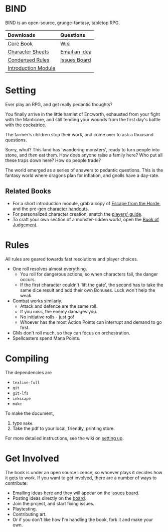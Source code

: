 # BIND

BIND is an open-source, grunge-fantasy, tabletop RPG.

|             Downloads                |         Questions             |
|:-------------------------------------|:------------------------------|
| [Core Book][core download]           | [Wiki][wiki]                  | 
| [Character Sheets][resources]        | [Email an idea][issuesEmail]  |
| [Condensed Rules][rules summary]     | [Issues Board][board]         |
| [Introduction Module][intro module]  |                               |

# Setting

Ever play an RPG, and get really pedantic thoughts?

>>>
You finally arrive in the little hamlet of Encworth, exhausted from your fight with the Manticore, and still tending your wounds from the first day's battle with the cockatrice.

The farmer's children stop their work, and come over to ask a thousand questions.
>>>

Sorry, whut?
This land has 'wandering monsters', ready to turn people into stone, and *then* eat them.
How does anyone raise a family here?
Who put all these traps down here?
How do people trade?

The world emerged as a series of answers to pedantic questions.
This is the fantasy world where dragons plan for inflation, and gnolls have a day-rate.

## Related Books

- For a short introduction module, grab a copy of [Escape from the Horde][intro module], and the pre-gen [character handouts][intro handouts].
- For personalized character creation, snatch the [players' guide][stories].
- To craft your own section of a monster-ridden world, open the [Book of Judgement][judgement].

# Rules

All rules are geared towards fast resolutions and player choices.

- One roll resolves almost everything.
    * You roll for dangerous actions, so when characters fail, the danger occurs.
    * If the first character couldn't 'lift the gate', the second has to take the same dice result and add their own Bonuses.  Luck won't help the weak.
- Combat works similarly.
    * Attack and defence are the same roll.
    * If you miss, the enemy damages you.
    * No initiative rolls - just go!
    * Whoever has the most Action Points can interrupt and demand to go first.
- GMs don't roll much, so they can focus on orchestration.
- Spellcasters spend Mana Points.

# Compiling

The dependencies are

- `texlive-full`
- `git`
- `git-lfs`
- `inkscape`
- `make`

To make the document,

1. type `make`.
2. Take the pdf to your local, friendly, printing store.

For more detailed instructions, see the wiki on [setting up](https://gitlab.com/bindrpg/core/-/wikis/dev/startup).

# Get Involved

The book is under an open source licence, so whoever plays it decides how it gets to work.
If you want to get involved, there are a number of ways to contribute:

- Emailing ideas [here][issuesEmail] and they will appear on the [issues board][board].
- Posting ideas directly on the [board][board].
- Join the project, and start fixing issues.
- Playtesting.
- Contributing art.
- Or if you don't like how I'm handling the book, fork it and make your own.

[core download]: https://gitlab.com/bindrpg/core/-/jobs/artifacts/master/raw/core.pdf?job=build
[resources]: https://gitlab.com/bindrpg/config/-/jobs/artifacts/master/raw/resources.pdf?job=build
[wiki]: https://gitlab.com/bindrpg/core/-/wikis/home
[aif]: https://gitlab.com/bindrpg/aif
[cs]: https://gitlab.com/bindrpg/core/-/blob/ods/calc_cs/bind_cs.ods
[board]: https://gitlab.com/bindrpg/core/issues
[issuesEmail]: mailto:incoming+bindrpg-core-16324687-issue-@incoming.gitlab.com
[rules summary]: https://gitlab.com/bindrpg/config/-/jobs/artifacts/master/raw/rules.pdf
[intro module]: https://gitlab.com/bindrpg/oneshot/-/jobs/artifacts/master/raw/oneshot_horde_escape.pdf?job=build
[intro handouts]: https://gitlab.com/bindrpg/oneshot/-/jobs/artifacts/master/raw/oneshot_handouts.pdf?job=build
[stories]: https://gitlab.com/bindrpg/stories/-/jobs/artifacts/master/raw/stories.pdf?job=build
[judgement]: https://gitlab.com/bindrpg/judgement/-/jobs/artifacts/master/raw/judgement.pdf?job=build
